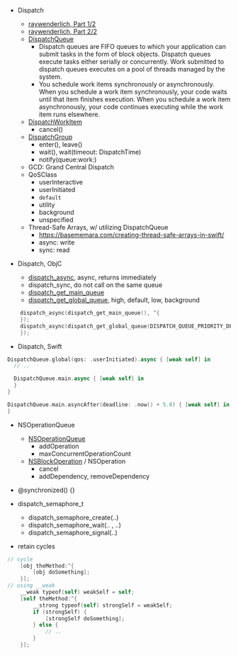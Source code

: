 * Dispatch
  * [raywenderlich, Part 1/2](https://www.raywenderlich.com/5370-grand-central-dispatch-tutorial-for-swift-4-part-1-2)
  * [raywenderlich, Part 2/2](https://www.raywenderlich.com/5370-grand-central-dispatch-tutorial-for-swift-4-part-1-2)
  * [DispatchQueue](https://developer.apple.com/documentation/dispatch/dispatchqueue)
    * Dispatch queues are FIFO queues to which your application can submit tasks in the form of block objects. Dispatch queues execute tasks either serially or concurrently. Work submitted to dispatch queues executes on a pool of threads managed by the system.
    * You schedule work items synchronously or asynchronously. When you schedule a work item synchronously, your code waits until that item finishes execution. When you schedule a work item asynchronously, your code continues executing while the work item runs elsewhere.
  * [DispatchWorkItem](https://developer.apple.com/documentation/dispatch/dispatchworkitem)
    * cancel()
  * [DispatchGroup](https://developer.apple.com/documentation/dispatch/dispatchgroup)
    * enter(), leave()
    * wait(), wait(timeout: DispatchTime)
    * notify(queue:work:)
  * GCD: Grand Central Dispatch
  * QoSClass
    * userInteractive
    * userInitiated
    * `default`
    * utility
    * background
    * unspecified
  * Thread-Safe Arrays, w/ utilizing DispatchQueue
    * https://basememara.com/creating-thread-safe-arrays-in-swift/
    * async: write
    * sync: read

* Dispatch, ObjC
  * [dispatch_async](https://developer.apple.com/documentation/dispatch/1453057-dispatch_async?language=objc), async, returns immediately
  * dispatch_sync, do not call on the same queue
  * [dispatch_get_main_queue](https://developer.apple.com/documentation/dispatch/1452921-dispatch_get_main_queue?language=objc)
  * [dispatch_get_global_queue](https://developer.apple.com/documentation/dispatch/1452927-dispatch_get_global_queue?language=objc), high, default, low, background

```objective-c
    dispatch_async(dispatch_get_main_queue(), ^{
    });
    dispatch_async(dispatch_get_global_queue(DISPATCH_QUEUE_PRIORITY_DEFAULT, 0), ^{
    });
```

* Dispatch, Swift

```swift
DispatchQueue.global(qos: .userInitiated).async { [weak self] in
  // ..

  DispatchQueue.main.async { [weak self] in
  }
}

DispatchQueue.main.asyncAfter(deadline: .now() + 5.0) { [weak self] in
}

```

* NSOperationQueue
  * [NSOperationQueue]()
    * addOperation
    * maxConcurrentOperationCount
  * [NSBlockOperation](https://developer.apple.com/documentation/foundation/nsblockoperation?language=objc) / NSOperation
    * cancel
    * addDependency, removeDependency

* @synchronized() {}

* dispatch_semaphore_t
  * dispatch_semaphore_create(..)
  * dispatch_semaphore_wait(.. , ..)
  * dispatch_semaphore_signal(..)

* retain cycles

```objective-c
// cycle
    [obj theMethod:^{
        [obj doSomething];
    }];
// using __weak
    __weak typeof(self) weakSelf = self;
    [self theMethod:^{
        __strong typeof(self) strongSelf = weakSelf;
        if (strongSelf) {
            [strongSelf doSomething];
        } else {
            // ..
        }
    }];
```
